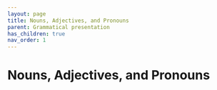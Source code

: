 ```yaml
---
layout: page
title: Nouns, Adjectives, and Pronouns
parent: Grammatical presentation
has_children: true
nav_order: 1
---
```


# Nouns, Adjectives, and Pronouns
